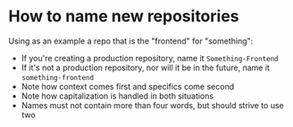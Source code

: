
# How to name new repositories

Using as an example a repo that is the "frontend" for "something":

*   If you're creating a production repository, name it `Something-Frontend`
*   If it's not a production repository, nor will it be in the future, name it `something-frontend`
*   Note how context comes first and specifics come second
*   Note how capitalization is handled in both situations
*   Names must not contain more than four words, but should strive to use two
